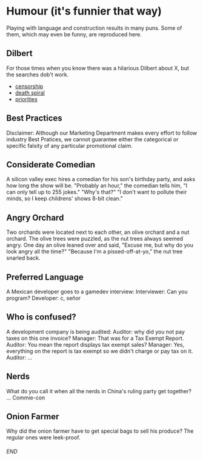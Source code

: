 # Humour (it's funnier that way)

Playing with language and construction results in many puns.
Some of them, which may even be funny, are reproduced here.

## Dilbert

For those times when you know there was a hilarious Dilbert about X, but the
searches dob't work.

* [censorship](http://dilbert.com/strip/1990-12-22)
* [death spiral](http://dilbert.com/strip/1996-02-29)
* [priorities](http://dilbert.com/strip/2015-02-14)


## Best Practices

Disclaimer: Although our Marketing Department makes every
effort to follow industry Best Pratices, we cannot guarantee
either the categorical or specific falsity of any particular
promotional claim.


## Considerate Comedian

A silicon valley exec hires a comedian for his son's birthday party, and asks
how long the show will be.
"Probably an hour," the comedian tells him, "I can only tell up to 255 jokes."
"Why's that?"
"I don't want to pollute their minds, so I keep childrens' shows 8-bit clean."


## Angry Orchard

Two orchards were located next to each other, an olive orchard and a nut orchard.
The olive trees were puzzled, as the nut trees always seemed angry.
One day an olive leaned over and said,
"Excuse me, but why do you look angry all the time?"
"Because I'm a pissed-off-at-yo," the nut tree snarled back.


## Preferred Language

A Mexican developer goes to a gamedev interview:
Interviewer: Can you program?
Developer: c, señor


## Who is confused?

A development company is being audited:
Auditor: why did you not pay taxes on this one invoice?
Manager: That was for a Tax Exempt Report.
Auditor: You mean the report displays tax exempt sales?
Manager: Yes, everything on the report is tax exempt so we didn't charge or pay tax on it.
Auditor: ...


## Nerds

What do you call it when all the nerds in China's ruling party get together?
...
Commie-con


## Onion Farmer

Why did the onion farmer have to get special bags to sell his produce?
The regular ones were leek-proof.

###### END
